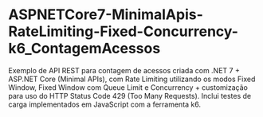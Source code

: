 # ASPNETCore7-MinimalApis-RateLimiting-Fixed-Concurrency-k6_ContagemAcessos
Exemplo de API REST para contagem de acessos criada com .NET 7 + ASP.NET Core (Minimal APIs), com Rate Limiting utilizando os modos Fixed Window, Fixed Window com Queue Limit e Concurrency + customização para uso do HTTP Status Code 429 (Too Many Requests). Inclui testes de carga implementados em JavaScript com a ferramenta k6.
